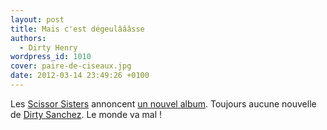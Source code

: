 ```yaml
---
layout: post
title: Mais c'est dégeulâââsse
authors:
  - Dirty Henry
wordpress_id: 1010
cover: paire-de-ciseaux.jpg
date: 2012-03-14 23:49:26 +0100
---
```


Les [Scissor
Sisters](http://www.urbandictionary.com/define.php?term=scissor%20sisters)
annoncent [un nouvel
album](http://pitchfork.com/news/45742-scissor-sisters-announce-new-album/).
Toujours aucune nouvelle de
[Dirty Sanchez](http://www.urbandictionary.com/define.php?term=dirty+sanchez).
Le monde va mal !
